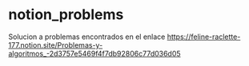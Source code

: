 # notion_problems
Solucion a problemas encontrados en el enlace https://feline-raclette-177.notion.site/Problemas-y-algoritmos_-2d3757e5469f4f7db92806c77d036d05
